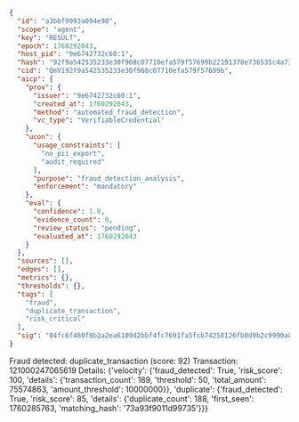 ```json
{
  "id": "a3bbf9993a094e98",
  "scope": "agent",
  "key": "RESULT",
  "epoch": 1760292043,
  "host_pid": "9e6742732c60:1",
  "hash": "92f9a542535233e30f968c07710efa579f57699b22191370e736535c4a731d1e",
  "cid": "QmV192f9a542535233e30f968c07710efa579f57699b",
  "aicp": {
    "prov": {
      "issuer": "9e6742732c60:1",
      "created_at": 1760292043,
      "method": "automated_fraud_detection",
      "vc_type": "VerifiableCredential"
    },
    "ucon": {
      "usage_constraints": [
        "no_pii_export",
        "audit_required"
      ],
      "purpose": "fraud_detection_analysis",
      "enforcement": "mandatory"
    },
    "eval": {
      "confidence": 1.0,
      "evidence_count": 0,
      "review_status": "pending",
      "evaluated_at": 1760292043
    }
  },
  "sources": [],
  "edges": [],
  "metrics": {},
  "thresholds": {},
  "tags": [
    "fraud",
    "duplicate_transaction",
    "risk_critical"
  ],
  "sig": "04fc6f480f8b2a2ea6109d2bbf4fc7691fa5fcb74250126fb0d9b2c9990a82eb"
}
```

Fraud detected: duplicate_transaction (score: 92)
Transaction: 121000247065619
Details: {'velocity': {'fraud_detected': True, 'risk_score': 100, 'details': {'transaction_count': 189, 'threshold': 50, 'total_amount': 75574863, 'amount_threshold': 10000000}}, 'duplicate': {'fraud_detected': True, 'risk_score': 85, 'details': {'duplicate_count': 188, 'first_seen': 1760285763, 'matching_hash': '73a93f9011d99735'}}}